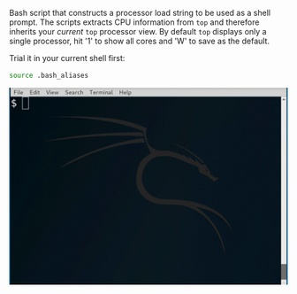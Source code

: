 Bash script that constructs a processor load string to be used as a shell
prompt. The scripts extracts CPU information from ```top``` and therefore
inherits your *current* ```top``` processor view. By default ```top``` displays
only a single processor, hit '1' to show all cores and 'W' to save as the
default.

Trial it in your current shell first:
```bash
source .bash_aliases
```

![](cpu.gif)
